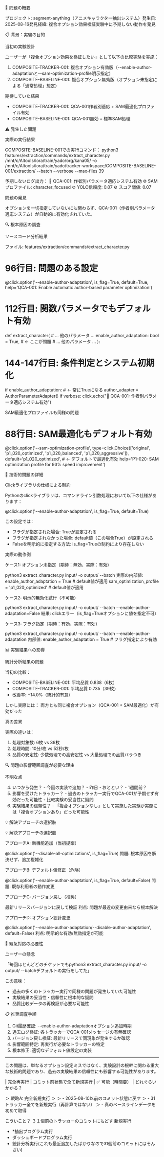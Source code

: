 
  🎯 問題の概要

  プロジェクト: segment-anything（アニメキャラクター抽出システム）発生日: 2025-08-16発見経緯: 複合オプション効果検証実験中に予期しない動作を発見

  📋 背景：実験の目的

  当初の実験設計

  ユーザーが「複合オプション効果を検証したい」として以下の比較実験を実施：

  1. COMPOSITE-TRACKER-001: 複合オプション有効版（--enable-author-adaptationと--sam-optimization-profile明示指定）
  2. COMPOSITE-BASELINE-001: 複合オプション無効版（オプション未指定による「通常処理」想定）

  期待していた結果

  - COMPOSITE-TRACKER-001: QCA-001作者別適応 + SAM最適化プロファイル有効
  - COMPOSITE-BASELINE-001: QCA-001無効 + 標準SAM処理

  ⚠️ 発生した問題

  実際の実行結果

  COMPOSITE-BASELINE-001での実行コマンド：
  python3 features/extraction/commands/extract_character.py /mnt/c/AItools/lora/train/yado/org/kana05/ -o
  /mnt/c/AItools/lora/train/yado/tracker-workspace/COMPOSITE-BASELINE-001/extraction/ --batch --verbose --max-files 39

  予期しないログ出力：
  🎯 QCA-001: 作者別パラメータ適応システム有効
  ⚙️ SAMプロファイル: character_focused
  ⚙️ YOLO信頼度: 0.07
  ⚙️ スコア閾値: 0.07

  問題の発見

  オプションを一切指定していないにも関わらず、QCA-001（作者別パラメータ適応システム）が自動的に有効化されていた。

  🔍 根本原因の調査

  ソースコード分析結果

  ファイル: features/extraction/commands/extract_character.py

  # 96行目: 問題のある設定
  @click.option('--enable-author-adaptation', is_flag=True, default=True,
                help='QCA-001: Enable automatic author-based parameter optimization')

  # 112行目: 関数パラメータでもデフォルト有効
  def extract_character(
      # ... 他のパラメータ ...
      enable_author_adaptation: bool = True,  # ← ここが問題
      # ... 他のパラメータ ...
  ):

  # 144-147行目: 条件判定とシステム初期化
  if enable_author_adaptation:  # ← 常にTrueになる
      author_adapter = AuthorParameterAdapter()
      if verbose:
          click.echo("🎯 QCA-001: 作者別パラメータ適応システム有効")

  SAM最適化プロファイルも同様の問題

  # 88行目: SAM最適化もデフォルト有効
  @click.option('--sam-optimization-profile',
                type=click.Choice(['original', 'p1_020_optimized', 'p1_020_balanced', 'p1_020_aggressive']),
                default='p1_020_optimized',  # ← デフォルトで最適化有効
                help='P1-020: SAM optimization profile for 93% speed improvement')

  🧠 技術的問題の詳細

  Clickライブラリの仕様による制約

  Pythonのclickライブラリは、コマンドライン引数処理において以下の仕様があります：

  @click.option('--enable-author-adaptation', is_flag=True, default=True)

  この設定では：
  - フラグが指定された場合: Trueが設定される
  - フラグが指定されなかった場合: default値（この場合True）が設定される
  - Falseを明示的に指定する方法: is_flag=Trueの制約により存在しない

  実際の動作例

  ケース1: オプション未指定（期待：無効、実際：有効）

  python3 extract_character.py input/ -o output/ --batch
  実際の内部値:
  enable_author_adaptation = True  # default値が適用
  sam_optimization_profile = 'p1_020_optimized'  # default値が適用

  ケース2: 明示的無効化試行（不可能）

  python3 extract_character.py input/ -o output/ --batch --enable-author-adaptation=False
  結果: clickエラー（is_flag=Trueオプションに値を指定不可）

  ケース3: フラグ指定（期待：有効、実際：有効）

  python3 extract_character.py input/ -o output/ --batch --enable-author-adaptation
  内部値:
  enable_author_adaptation = True  # フラグ指定により有効

  📊 実験結果への影響

  統計分析結果の問題

  当初の比較：
  - COMPOSITE-BASELINE-001: 平均品質 0.838（6枚）
  - COMPOSITE-TRACKER-001: 平均品質 0.735（39枚）
  - 改善率: +14.0%（統計的有意）

  しかし実際には：
  両方とも同じ複合オプション（QCA-001 + SAM最適化）が有効だった

  真の差異

  実際の違いは：
  1. 処理対象数: 6枚 vs 39枚
  2. 処理時間: 10分/枚 vs 52秒/枚
  3. 品質の安定性: 少数処理での高安定性 vs 大量処理での品質バラつき

  🔍 問題の影響範囲調査が必要な理由

  不明な点

  4. いつから発生？
    - 今回の実装で追加？
    - 昨日・おととい？
    - 1週間前？
  5. 影響を受けたトラッカー？
    - 過去のトラッカー実行でQCA-001が予期せず有効だった可能性
    - 比較実験の妥当性に疑問
  6. 実験結果の信頼性？
    - 「複合オプションなし」として実施した実験が実際には「複合オプションあり」だった可能性

  💡 解決アプローチの選択肢

  💡 解決アプローチの選択肢

  アプローチA: 新機能追加（当初提案）

  @click.option('--disable-all-optimizations', is_flag=True)
  問題: 根本原因を解決せず、追加複雑化

  アプローチB: デフォルト値修正（危険）

  @click.option('--enable-author-adaptation', is_flag=True, default=False)
  問題: 既存利用者の動作変更

  アプローチC: バージョン戻し（推奨）

  最新リリースバージョンに戻して検証
  利点: 問題が最近の変更由来なら根本解決

  アプローチD: オプション設計変更

  @click.option('--enable-author-adaptation/--disable-author-adaptation', default=False)
  利点: 明示的な有効/無効指定が可能

  🎯 緊急対応の必要性

  ユーザーの懸念

  「毎回ほとんどどのチケットでもpython3 extract_character.py input/ -o output/ --batchデフォルトの実行をしてた」

  この意味：
  - 過去の多くのトラッカー実行で同様の問題が発生していた可能性
  - 実験結果の妥当性・信頼性に根本的な疑問
  - 品質比較データの再検証が必要な可能性

  📋 推奨調査手順

  1. Git履歴確認: --enable-author-adaptationオプション追加時期
  2. 過去ログ検証: 各トラッカーでQCA-001メッセージの有無確認
  3. バージョン戻し検証: 最新リリースで同現象が発生するか確認
  4. 影響範囲特定: 再実行が必要なトラッカーの特定
  5. 根本修正: 適切なデフォルト値設定の実装

  ---
  この問題は、単なるオプション設定ミスではなく、実験設計の根幹に関わる重大な技術的問題であり、過去の実験結果の信頼性にも影響する可能性があります。




  | 完全再実行  | コミット前状態で全て新規実行      | ✅ 可能（時間要） |
どれぐらいかかる？

＞  戦略A: 完全新規実行
＞
 ＞ - 2025-08-10以前のコミット状態に戻す
＞  - 31トラッカー全てを新規実行（再計算ではない）
＞  - 真のベースラインデータを初めて取得

こういこと？
３１個前のトラッカーのコミットにもどす
新規実行
 * *抽出プログラム実行
 * ダッシュボードプログラム実行
 * 統計分析実行(これも最近追加したばかりなので31個前のコミットにはそんざい)
